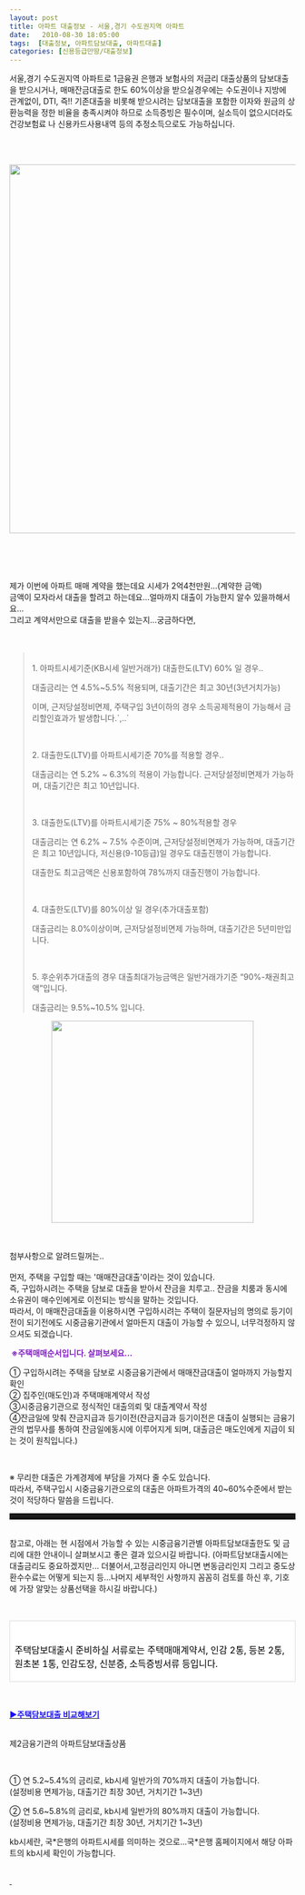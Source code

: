 ```yaml
---
layout: post
title: 아파트 대출정보 - 서울,경기 수도권지역 아파트
date:   2010-08-30 18:05:00
tags:  [대출정보, 아파트담보대출, 아파트대출]
categories: [신용등급만땅/대출정보]
---
```




<p>서울,경기 수도권지역 아파트로 1금융권 은행과 보험사의 저금리 대출상품의 담보대출을 받으시거나, 매매잔금대출로 한도 60%이상을 받으실경우에는 수도권이나 지방에 관계없이, DTI, 즉!! 기존대출을 비롯해 받으시려는 담보대출을 포함한 이자와 원금의 상환능력을 정한 비율을 충족시켜야 하므로 소득증빙은 필수이며, 실소득이 없으시더라도 건강보험료 나 신용카드사용내역 등의 추정소득으로도 가능하십니다.</p><p>&nbsp;<br>&nbsp;</p><p><div class="imageblock center" style="text-align: center; clear: both;"><span data-url="https://t1.daumcdn.net/cfile/tistory/152FDF1B4C89F3A036?original" data-lightbox="lightbox"><img width="650" height="432" style="height: auto; cursor: pointer; max-width: 100%;" alt="" src="https://t1.daumcdn.net/cfile/tistory/152FDF1B4C89F3A036" filename="2010-09-10 17;59;51.jpg" filemime="image/jpeg"></span></div><p><br><br><br><br>제가 이번에 아파트 매매 계약을 했는데요 시세가 2억4천만원...(계약한 금액)<br>금액이 모자라서 대출을 할려고 하는데요...얼마까지 대출이 가능한지 알수 있을까해서요...<br>그리고 계약서만으로 대출을 받을수 있는지...궁금하다면,<br><br>&nbsp;</p><p></p><blockquote><p>&nbsp;<br>1. 아파트시세기준(KB시세 일반거래가) 대출한도(LTV) 60% 일 경우..</p><p>대출금리는 연 4.5%~5.5% 적용되며, 대출기간은 최고 30년(3년거치가능)</p><p>이며, 근저당설정비면제, 주택구입 3년이하의 경우 소득공제적용이 가능해서 금리할인효과가 발생합니다.`,..`</p><p>&nbsp;</p><p>2. 대출한도(LTV)를 아파트시세기준 70%를 적용할 경우..</p><p>대출금리는 연 5.2% ~ 6.3%의 적용이 가능합니다. 근저당설정비면제가 가능하며, 대출기간은 최고 10년입니다.</p><p>&nbsp;</p><p>3. 대출한도(LTV)를 아파트시세기준 75% ~ 80%적용할 경우</p><p>대출금리는 연 6.2% ~ 7.5% 수준이며, 근저당설정비면제가 가능하며, 대출기간은 최고 10년입니다, 저신용(9-10등급)일 경우도 대출진행이 가능합니다.</p><p>대출한도 최고금액은 신용포함하여 78%까지 대출진행이 가능합니다.</p><p>&nbsp;</p><p>4. 대출한도(LTV)를 80%이상 일 경우(추가대출포함)</p><p>대출금리는 8.0%이상이며, 근저당설정비면제 가능하며, 대출기간은 5년미만입니다.</p><p>&nbsp;</p><p>5. 후순위추가대출의 경우 대출최대가능금액은 일반거래가기준 “90%-채권최고액”입니다.</p><p>대출금리는 9.5%~10.5% 입니다.<br></p></blockquote><p><div class="imageblock center" style="text-align: center; clear: both;"><span data-url="https://t1.daumcdn.net/cfile/tistory/12302A1E4C89F3EF0E?original" data-lightbox="lightbox"><img width="356" height="225" style="height: auto; cursor: pointer; max-width: 100%;" alt="" src="https://t1.daumcdn.net/cfile/tistory/12302A1E4C89F3EF0E" filename="2010-09-10 17;16;48.jpg" filemime="image/jpeg"></span></div><p><br><br>첨부사항으로 알려드릴꺼는..<br><br>먼저, 주택을 구입할 때는 '매매잔금대출'이라는 것이 있습니다. <br>즉, 구입하시려는 주택을 담보로 대출을 받아서 잔금을 치루고.. 잔금을 치룸과 동시에 소유권이 매수인에게로 이전되는 방식을 말하는 것입니다.<br>따라서, 이 매매잔금대출을 이용하시면 구입하시려는 주택이 질문자님의 명의로 등기이전이 되기전에도 시중금융기관에서 얼마든지 대출이 가능할 수 있으니, 너무걱정하지 않으셔도 되겠습니다.</p><p></p><p><strong><span style="color: rgb(128, 31, 191);">&nbsp;※주택매매순서입니다. 살펴보세요...</span></strong></p><p>① 구입하시려는 주택을 담보로 시중금융기관에서 매매잔금대출이 얼마까지 가능할지 확인<br>② 집주인(매도인)과 주택매매계약서 작성<br>③시중금융기관으로 정식적인 대출의뢰 및 대출계약서 작성<br>④잔금일에 맞춰 잔금지급과 등기이전(잔금지급과 등기이전은 대출이 실행되는 금융기관의 법무사를 통하여 잔금일에동시에 이루어지게 되며, 대출금은 매도인에게 지급이 되는 것이 원칙입니다.)</p><p>&nbsp;</p><p>※ 무리한 대출은 가계경제에 부담을 가져다 줄 수도 있습니다.<br>따라서, 주택구입시 시중금융기관으로의 대출은 아파트가격의 40~60%수준에서 받는 것이 적당하다 말씀을 드립니다.</p><div><hr style="border-width: 1px 0px 3px; border-style: solid none; border-color: black; height: 7px; display: block;"></div><p><br>참고로, 아래는 현 시점에서 가능할 수 있는 시중금융기관별 아파트담보대출한도 및 금리에 대한 안내이니 살펴보시고 좋은 결과 있으시길 바랍니다. (아파트담보대출시에는 대출금리도 중요하겠지만... 더불어서,고정금리인지 아니면 변동금리인지 그리고 중도상환수수료는 어떻게 되는지 등...나머지 세부적인 사항까지 꼼꼼히 검토를 하신 후, 기호에 가장 알맞는 상품선택을 하시길 바랍니다.)</p><p><br><table width="640" style="border-collapse: collapse;" bgcolor="#ffffff" cellspacing="1" cellpadding="1"><tbody><tr><td width="100%" style="border: 1px solid rgb(218, 218, 218); border-image: none;"><p><span style="color: rgb(0, 0, 0);">&nbsp;<br>주택담보대출시 준비하실 서류로는 주택매매계약서, 인감 2통, </span><span style="color: rgb(0, 0, 0);">등본 2통, 원초본 1통, 인감도장, 신분증, 소득증빙서류 등입니다.</span></p></td></tr></tbody></table><p><br></p><p><strong><a href="https://search.leevra.com/search.leevra.com?q=%EC%A3%BC%ED%83%9D%EB%8B%B4%EB%B3%B4%EB%8C%80%EC%B6%9C" target="_self"><span style="color: rgb(24, 16, 243);">▶주택담보대출</span><span style="color: rgb(24, 16, 243);"> 비교해보기</span></a></strong><br></p><p><br>제2금융기관의 아파트담보대출상품</p><p>&nbsp;</p><p>① 연 5.2~5.4%의 금리로, kb시세 일반가의 70%까지 대출이 가능합니다.<br> (설정비용 면제가능, 대출기간 최장 30년, 거치기간 1~3년)&nbsp;</p><p>② 연 5.6~5.8%의 금리로, kb시세 일반가의 80%까지 대출이 가능합니다.<br> (설정비용 면제가능, 대출기간 최장 30년, 거치기간 1~3년)&nbsp;</p><p>kb시세란, 국*은행의 아파트시세를 의미하는 것으로...국*은행 홈페이지에서 해당 아파트의 kb시세 확인이 가능합니다.</p><p><br><u><span style="color: rgb(0, 102, 204);">&nbsp;</span></u></p>